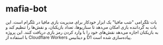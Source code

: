 # mafia-bot
بات تلگرامی "شب مافیا" یک ابزار خودکار برای مدیریت بازی مافیا در تلگرام است. این بات به گرداننده بازی امکان می‌دهد تا سناریوها، تعداد بازیکنان، و نقش‌ها را تنظیم کند و به بازیکنان اجازه می‌دهد نقش‌های خود را با وارد کردن رمز بازی دریافت کنند. این پروژه با استفاده از Cloudflare Workers و دیتابیس D1 پیاده‌سازی شده است.
